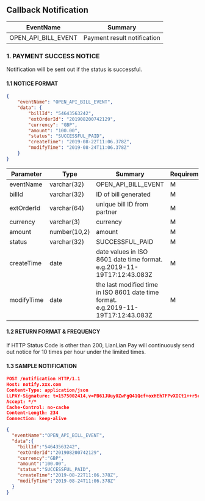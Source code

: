 ## Callback Notification 

EventName |Summary|
---------|----------|
| OPEN_API_BILL_EVENT | Payment result notification  |

### 1. PAYMENT SUCCESS NOTICE 

Notification will be sent out if the status is successful. 

#### 1.1 NOTICE FORMAT

```json
{
	"eventName": "OPEN_API_BILL_EVENT",
	"data": {
		"billId": "54643563242",
		"extOrderId": "201908200742129",
		"currency": "GBP",
		"amount": "100.00",
		"status": "SUCCESSFUL_PAID",
		"createTime": "2019-08-22T11:06.378Z",
		"modifyTime": "2019-08-24T11:06.378Z"
	}
}
```

|Parameter | Type | Summary | Requirement|
---------|----------|---------|---------|
| eventName | varchar(32) | OPEN_API_BILL_EVENT|M|
| billId | varchar(32) |ID of bill generated |M|
| extOrderId | varchar(64) |unique bill ID from partner |M|
| currency | varchar(3) |currency |M|
| amount | number(10,2) |amount |M|
| status| varchar(32)| SUCCESSFUL_PAID|M|
|createTime|date|date values in ISO 8601 date time format. <br>e.g.2019-11-19T17:12:43.083Z|M|
|modifyTime|date|the last modified time in ISO 8601 date time format. <br>e.g.2019-11-19T17:12:43.083Z|M|

#### 1.2 RETURN FORMAT & FREQUENCY
If HTTP Status Code is other than 200, LianLian Pay will continuously send out notice for 10 times per hour under the limited times.

#### 1.3 SAMPLE NOTIFICATION
```json
POST /notification HTTP/1.1
Host: notify.xxx.com
Content-Type: application/json
LLPAY-Signature: t=1575002414,v=PB61JUuy0ZwFgQ41Qcf+oxHEh7FPvXICt1++r5eYowDIq4h00y3mTyQ3huNHJqXP4Bzv8otSq3e8+mhFvlaAouvFuGWvo6mX0pWLs1yfXaDN7/TSvUXmYSJlPI8UGj5ga0W0Nw2Q5rjUq+ari+naCLBje4HHhi8a6EZyn688EBfUXy6K8D8ATBrcnjbJ2FK0QDOQwZ0aPcZGMLD6zmHnB/TYZI9PXL81smuzIu6VFqy6DdDzWRNzy3R559djdOH8pr96yk8jJioqIcYdj91QurefMFmpb6tFLQuEZJ6sg/O+jHSJyse6/12MBhfA9SxdIwzXs86wClYACEzLbs36pw==
Accept: */*
Cache-Control: no-cache
Content-Length: 234
Connection: keep-alive

{
  "eventName":"OPEN_API_BILL_EVENT",
  "data":{
    "billId":"54643563242",
    "extOrderId":"201908200742129",
    "currency":"GBP",
    "amount":"100.00",
    "status":"SUCCESSFUL_PAID",
    "createTime":"2019-08-22T11:06.378Z",
    "modifyTime":"2019-08-24T11:06.378Z"
  }
}
```
